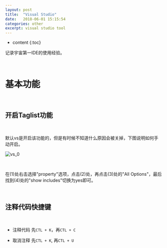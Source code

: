 ```yaml
---
layout: post
title:  "Visual Studio"
date:   2018-06-01 15:15:54
categories: other
excerpt: visual studio tool
---
```


* content
{:toc}

记录宇宙第一IDE的使用经验。

<br />

# 基本功能

<br />

## 开启Taglist功能

<br />

默认vs是开启该功能的，但是有时候不知道什么原因会被关掉，下图说明如何手动开启。


![vs_0](http://omp8s6jms.bkt.clouddn.com/image/git/vs_0.png)

<br />

在(1)处右击选择"property"选项，点击(2)处，再点击(3)处的"All Options"，最后找到(4)处的"show includes"切换为yes即可。

<br />

## 注释代码快捷键

<br />

* 注释代码  先`CTL + K`，再`CTL + C`

* 取消注释  先`CTL + K`, 再`CTL + U`

<br />





